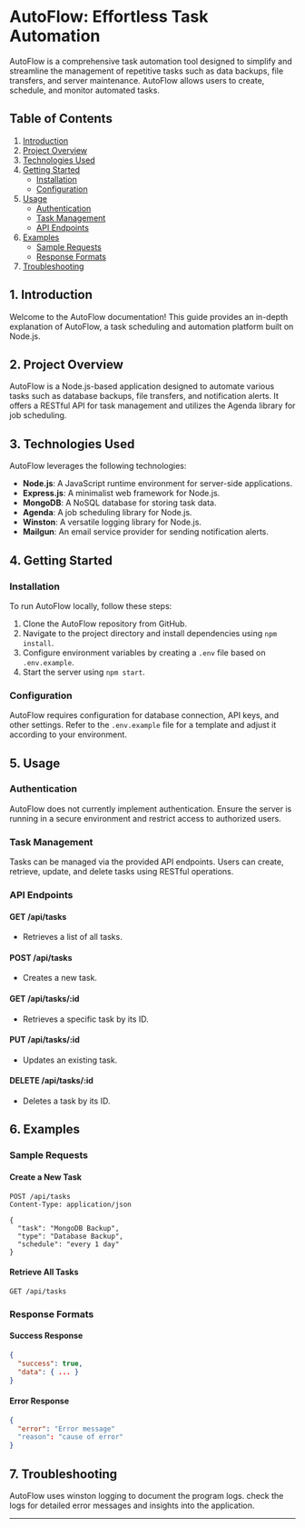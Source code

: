 # AutoFlow: Effortless Task Automation

AutoFlow is a comprehensive task automation tool designed to simplify and streamline the management of repetitive tasks such as data backups, file transfers, and server maintenance. AutoFlow allows users to create, schedule, and monitor automated tasks.

## Table of Contents
1. [Introduction](#introduction)
2. [Project Overview](#project-overview)
3. [Technologies Used](#technologies-used)
4. [Getting Started](#getting-started)
   - [Installation](#installation)
   - [Configuration](#configuration)
5. [Usage](#usage)
   - [Authentication](#authentication)
   - [Task Management](#task-management)
   - [API Endpoints](#api-endpoints)
6. [Examples](#examples)
   - [Sample Requests](#sample-requests)
   - [Response Formats](#response-formats)
7. [Troubleshooting](#troubleshooting)

## 1. Introduction
Welcome to the AutoFlow documentation! This guide provides an in-depth explanation of AutoFlow, a task scheduling and automation platform built on Node.js. 

## 2. Project Overview
AutoFlow is a Node.js-based application designed to automate various tasks such as database backups, file transfers, and notification alerts. It offers a RESTful API for task management and utilizes the Agenda library for job scheduling.

## 3. Technologies Used
AutoFlow leverages the following technologies:
- **Node.js**: A JavaScript runtime environment for server-side applications.
- **Express.js**: A minimalist web framework for Node.js.
- **MongoDB**: A NoSQL database for storing task data.
- **Agenda**: A job scheduling library for Node.js.
- **Winston**: A versatile logging library for Node.js.
- **Mailgun**: An email service provider for sending notification alerts.

## 4. Getting Started
### Installation
To run AutoFlow locally, follow these steps:
1. Clone the AutoFlow repository from GitHub.
2. Navigate to the project directory and install dependencies using `npm install`.
3. Configure environment variables by creating a `.env` file based on `.env.example`.
4. Start the server using `npm start`.

### Configuration
AutoFlow requires configuration for database connection, API keys, and other settings. Refer to the `.env.example` file for a template and adjust it according to your environment.

## 5. Usage
### Authentication
AutoFlow does not currently implement authentication. Ensure the server is running in a secure environment and restrict access to authorized users.

### Task Management
Tasks can be managed via the provided API endpoints. Users can create, retrieve, update, and delete tasks using RESTful operations.

### API Endpoints
#### GET /api/tasks
- Retrieves a list of all tasks.

#### POST /api/tasks
- Creates a new task.

#### GET /api/tasks/:id
- Retrieves a specific task by its ID.

#### PUT /api/tasks/:id
- Updates an existing task.

#### DELETE /api/tasks/:id
- Deletes a task by its ID.

## 6. Examples
### Sample Requests
#### Create a New Task
```http
POST /api/tasks
Content-Type: application/json

{
  "task": "MongoDB Backup",
  "type": "Database Backup",
  "schedule": "every 1 day"
}
```

#### Retrieve All Tasks
```http
GET /api/tasks
```

### Response Formats
#### Success Response
```json
{
  "success": true,
  "data": { ... }
}
```

#### Error Response
```json
{
  "error": "Error message"
  "reason": "cause of error"
}
```

## 7. Troubleshooting
AutoFlow uses winston logging to document the program logs. check the logs for detailed error messages and insights into the application.

---
